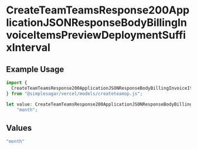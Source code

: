 # CreateTeamTeamsResponse200ApplicationJSONResponseBodyBillingInvoiceItemsPreviewDeploymentSuffixInterval

## Example Usage

```typescript
import {
  CreateTeamTeamsResponse200ApplicationJSONResponseBodyBillingInvoiceItemsPreviewDeploymentSuffixInterval,
} from "@simplesagar/vercel/models/createteamop.js";

let value: CreateTeamTeamsResponse200ApplicationJSONResponseBodyBillingInvoiceItemsPreviewDeploymentSuffixInterval =
    "month";
```

## Values

```typescript
"month"
```